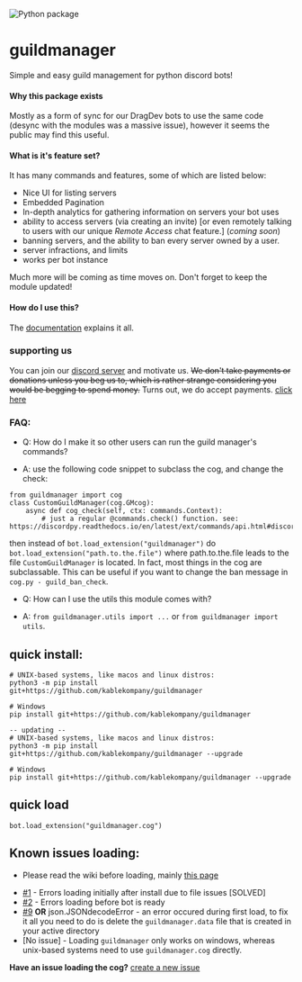 ![Python package](https://github.com/kablekompany/guildmanager/workflows/Python%20package/badge.svg)
# guildmanager
Simple and easy guild management for python discord bots!

#### Why this package exists
Mostly as a form of sync for our DragDev bots to use the same code (desync with the modules was a massive issue), however it seems the public 
may find this useful.

#### What is it's feature set?
It has many commands and features, some of which are listed below:
  - Nice UI for listing servers
  - Embedded Pagination
  - In-depth analytics for gathering information on servers your bot uses
  - ability to access servers (via creating an invite) [or even remotely talking to users with our unique *Remote Access* chat feature.] (*coming soon*)
  - banning servers, and the ability to ban every server owned by a user.
  - server infractions, and limits
  - works per bot instance
  
 Much more will be coming as time moves on. Don't forget to keep the module updated!
 

#### How do I use this?
The [documentation](https://docs.dragdev.xyz/gm) explains it all.

### supporting us
You can join our [discord server](https://beta.dragdev.xyz/r/server.html) and motivate us. ~~We don't take payments or donations unless you beg us to, which is 
rather strange considering you would be begging to spend money.~~
Turns out, we do accept payments. [click here](https://beta.dragdev.xyz/donate.html)

### FAQ:
- Q: How do I make it so other users can run the guild manager's commands?
* A: use the following code snippet to subclass the cog, and change the check:
```
from guildmanager import cog
class CustomGuildManager(cog.GMcog):
    async def cog_check(self, ctx: commands.Context):
        # just a regular @commands.check() function. see: https://discordpy.readthedocs.io/en/latest/ext/commands/api.html#discord.ext.commands.check
```
then instead of `bot.load_extension("guildmanager")` do `bot.load_extension("path.to.the.file")` where path.to.the.file leads to the file `CustomGuildManager` is located.
In fact, most things in the cog are subclassable. This can be useful if you want to change the ban message in `cog.py - guild_ban_check`.

- Q: How can I use the utils this module comes with?
* A: `from guildmanager.utils import ...` or `from guildmanager import utils`.
## quick install:
```
# UNIX-based systems, like macos and linux distros:
python3 -m pip install git+https://github.com/kablekompany/guildmanager

# Windows
pip install git+https://github.com/kablekompany/guildmanager

-- updating --
# UNIX-based systems, like macos and linux distros:
python3 -m pip install git+https://github.com/kablekompany/guildmanager --upgrade

# Windows
pip install git+https://github.com/kablekompany/guildmanager --upgrade
```
## quick load
```
bot.load_extension("guildmanager.cog")
```

## Known issues loading:
* Please read the wiki before loading, mainly [this page](https://github.com/kablekompany/guildmanager/wiki/Loading-before-bot-is-ready%3F)
- [#1](https://github.com/kablekompany/guildmanager/issues/1) - Errors loading initially after install due to file issues [SOLVED]
- [#2](https://github.com/kablekompany/guildmanager/issues/2) - Errors loading before bot is ready
- [#9](https://github.com/kablekompany/guildmanager/issues/9) **OR** json.JSONdecodeError - an error occured during first load, to fix it all you need to do is delete the `guildmanager.data` file that is created in your active directory
- [No issue] - Loading `guildmanager` only works on windows, whereas unix-based systems need to use `guildmanager.cog` directly.


**Have an issue loading the cog?** [create a new issue](https://https://github.com/kablekompany/guildmanager/issues/new)
